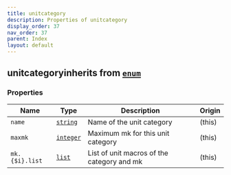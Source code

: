 ```yaml
---
title: unitcategory
description: Properties of unitcategory
display_order: 37
nav_order: 37
parent: Index
layout: default
---
```


## unitcategoryinherits from [`enum`](./enum.html)

### Properties

| Name | Type | Description | Origin |
|------|------|-------------|--------|
| `name` | [`string`](./string.html) | Name of the unit category | (this) |
| `maxmk` | [`integer`](./integer.html) | Maximum mk for this unit category | (this) |
| `mk.{$i}.list` | [`list`](./list.html) | List of unit macros of the category and mk | (this) |

